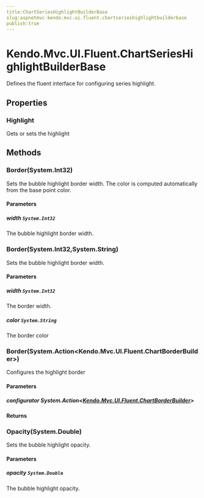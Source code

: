 ```yaml
---
title:ChartSeriesHighlightBuilderBase
slug:aspnetmvc-kendo.mvc.ui.fluent.chartserieshighlightbuilderbase
publish:true
---
```


# Kendo.Mvc.UI.Fluent.ChartSeriesHighlightBuilderBase
Defines the fluent interface for configuring series highlight.


## Properties
### Highlight
Gets or sets the highlight



## Methods

### Border(System.Int32)
Sets the bubble highlight border width.
            The color is computed automatically from the base point color.


#### Parameters

##### width `System.Int32`
The bubble highlight border width.




### Border(System.Int32,System.String)
Sets the bubble highlight border width.


#### Parameters

##### width `System.Int32`
The border width.

##### color `System.String`
The border color




### Border(System.Action\<Kendo.Mvc.UI.Fluent.ChartBorderBuilder\>)
Configures the highlight border


#### Parameters

##### configurator System.Action<[Kendo.Mvc.UI.Fluent.ChartBorderBuilder](/api/wrappers/aspnet-mvc/Kendo.Mvc.UI.Fluent/ChartBorderBuilder)>




#### Returns



### Opacity(System.Double)
Sets the bubble highlight opacity.


#### Parameters

##### opacity `System.Double`
The bubble highlight opacity.





 
